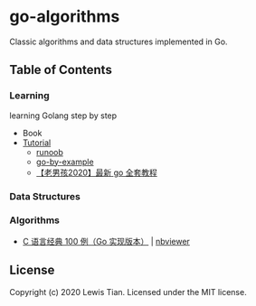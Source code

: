# go-algorithms

Classic algorithms and data structures implemented in Go.

## Table of Contents

### Learning

learning Golang step by step

- Book
- [Tutorial](learning/tutorial)
    - [runoob](learning/tutorial/runoob)
    - [go-by-example](learning/tutorial/go-by-example)
    - [【老男孩2020】最新 go 全套教程](learning/tutorial/wupeiqi-go-tutotial)

### Data Structures

### Algorithms

- [C 语言经典 100 例（Go 实现版本）](algorithm/c-exercise-example-in-go.ipynb) | [nbviewer](https://nbviewer.jupyter.org/github/taseikyo/go-algorithms/blob/master/algorithm/c-exercise-example-in-go.ipynb)

## License

Copyright (c) 2020 Lewis Tian. Licensed under the MIT license.
